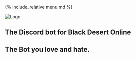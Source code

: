 {% include_relative menu.md %}

![Logo](/lookingatyoufunny/img/logo.jpg)

## The Discord bot for Black Desert Online
## The Bot you love and hate.